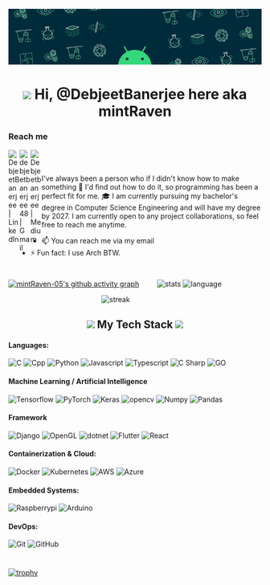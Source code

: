 ![header](./cover.gif)

<h1 align=center> <img src="https://media.giphy.com/media/hvRJCLFzcasrR4ia7z/giphy.gif" width="25px"> Hi, @DebjeetBanerjee here aka mintRaven </h1>

<h3>Reach me</h3>

[<img align="left" alt="DebjeetBanerjee | LinkedIn" width="22px" src="./linkedin.svg" />][linkedin]
[<img align="left" alt="debjeetbanerjee48 | Gmail" width="22px" src="./gmail.svg" />][gmail]
[<img align="left" alt="Debjeetbanerjee | Medium" width="22px" src="./medium.svg" />][medium]

<br>
<br>

I've always been a person who if I didn't know how to make something 🔎 I'd find out how to do it, so programming has been a perfect fit for me.
🎓 I am currently pursuing my bachelor's degree in Computer Science Engineering and will have my degree by 2027. I am currently open to any project collaborations, so feel free to reach me anytime.
- 📫 You can reach me via my email
- ⚡ Fun fact: I use Arch BTW.

<h1 align=center></h1>

[![mintRaven-05's github activity graph](https://github-readme-activity-graph.vercel.app/graph?username=mintRaven-05&theme=github-compact&hide_border=true&grid=false&custom_title=Contribution%20graph)](https://github.com/mintRaven-05/github-readme-activity-graph)
&nbsp;&nbsp;&nbsp;&nbsp;&nbsp;&nbsp;&nbsp;&nbsp;![stats](https://github-readme-stats.vercel.app/api?username=mintRaven-05&count_private=true&show_icons=true&title_color=00bfbf&icon_color=00bfbf&text_color=c9d1d9&bg_color=0d1117&rank_icon=github&border_radius=20&hide_border=true)
![language](https://github-readme-stats.vercel.app/api/top-langs/?username=mintRaven-05&show_icons=true&title_color=00bfbf&icon_color=00bfbf&text_color=c9d1d9&bg_color=0d1117&border_radius=20&hide_border=true) 

&nbsp;&nbsp;&nbsp;&nbsp;&nbsp;&nbsp;&nbsp;&nbsp;&nbsp;&nbsp;&nbsp;&nbsp;&nbsp;&nbsp;&nbsp;&nbsp;&nbsp;&nbsp;&nbsp;&nbsp;&nbsp;&nbsp;&nbsp;&nbsp;&nbsp;&nbsp;&nbsp;&nbsp;&nbsp;&nbsp;&nbsp;&nbsp;&nbsp;&nbsp;&nbsp;&nbsp;&nbsp;&nbsp;&nbsp;&nbsp;&nbsp;&nbsp;&nbsp;&nbsp;&nbsp;&nbsp; ![streak](https://github-readme-streak-stats-salesp07.vercel.app/?user=mintRaven-05&count_private=true&border_radius=20&ring=00bfbf&stroke=c9d1d9&background=0d1117&fire=00bfbf&currStreakNum=00bfbf&sideNums=00bfbf&sideNums=00bfbf&datesside=00bfbf&Labelscurr=00bfbf&currStreakLabel=00bfbf&sideLabels=00bfbf&dates=c9d1d9&border=c9d1d9%22%20alt=%22streak%20stats&hide_border=true)

<h2 align=center><img src="./code.gif" height="20"/>  My Tech Stack  <img src="./code.gif" height="20"/></h2>
    
#### Languages: 
![C](https://img.shields.io/badge/-C-26004d?style=for-the-badge&logo=c&logoColor=white)
![Cpp](https://img.shields.io/badge/C%2B%2B-26004d?style=for-the-badge&logo=c%2B%2B&&logoColor=white)
![Python](https://img.shields.io/badge/-Python-26004d?style=for-the-badge&logo=python&logoColor=white)
![Javascript](https://img.shields.io/badge/-JavaScript-26004d?style=for-the-badge&logo=javascript&logoColor=white)
![Typescript](https://img.shields.io/badge/-TypeScript-26004d?style=for-the-badge&logo=typescript&logoColor=white)
![C Sharp](https://img.shields.io/badge/-C%20Sharp-26004d?style=for-the-badge&logo=csharp&logoColor=white)
![GO](https://img.shields.io/badge/-GO-26004d?style=for-the-badge&logo=go&logoColor=white)

#### Machine Learning / Artificial Intelligence
![Tensorflow](https://img.shields.io/badge/-Tensorflow-26004d?style=for-the-badge&logo=tensorflow&logoColor=white)
![PyTorch](https://img.shields.io/badge/-PyTorch-26004d?style=for-the-badge&logo=pytorch&logoColor=white)
![Keras](https://img.shields.io/badge/-Keras-26004d?style=for-the-badge&logo=keras&logoColor=white)
![opencv](https://img.shields.io/badge/-OpenCV-26004d?style=for-the-badge&logo=opencv&logoColor=white)
![Numpy](https://img.shields.io/badge/-Numpy-26004d?style=for-the-badge&logo=numpy&logoColor=white)
![Pandas](https://img.shields.io/badge/-Pandas-26004d?style=for-the-badge&logo=pandas&logoColor=white)

#### Framework
![Django](https://img.shields.io/badge/-Django-26004d?style=for-the-badge&logo=django&logoColor=white)
![OpenGL](https://img.shields.io/badge/-OpenGL-26004d?style=for-the-badge&logo=opengl&logoColor=white)
![dotnet](https://img.shields.io/badge/-.NET-26004d?style=for-the-badge&logo=dotnet&logoColor=white)
![Flutter](https://img.shields.io/badge/-Flutter-26004d?style=for-the-badge&logo=flutter&logoColor=white)
![React](https://img.shields.io/badge/-React-26004d?style=for-the-badge&logo=react&logoColor=white)

#### Containerization & Cloud:
![Docker](https://img.shields.io/badge/-Docker-26004d?style=for-the-badge&logo=docker&logoColor=white)
![Kubernetes](https://img.shields.io/badge/-Kubernetes-26004d?style=for-the-badge&logo=kubernetes&logoColor=white)
![AWS](https://img.shields.io/badge/AWS-26004d.svg?style=for-the-badge&logo=amazon-aws&logoColor=white)
![Azure](https://img.shields.io/badge/-Azure-26004d?style=for-the-badge&logo=microsoftazure&logoColor=white)

#### Embedded Systems:
![Raspberrypi](https://img.shields.io/badge/-RaspberryPi-26004d?style=for-the-badge&logo=raspberrypi&logoColor=white)
![Arduino](https://img.shields.io/badge/-Arduino-26004d?style=for-the-badge&logo=arduino&logoColor=white)

#### DevOps:
![Git](https://img.shields.io/badge/-Git-26004d?style=for-the-badge&logo=git&logoColor=white)
![GitHub](https://img.shields.io/badge/-Github-26004d?style=for-the-badge&logo=github&logoColor=white)

<h1></h1>

[![trophy](https://github-profile-trophy.vercel.app/?username=mintRaven-05&no-frame=true&theme=nord&rows=2&column=8&layout=compact&margin-w=6)](https://github.com/ryo-ma/github-profile-trophy)

<h1></h1>

[linkedin]: https://www.linkedin.com/in/~debjeetbanerjee/
[medium]: https://medium.com/@debjeetbanerjee48
[gmail]:mailto:debjeetbanerjee48@gmail.com
